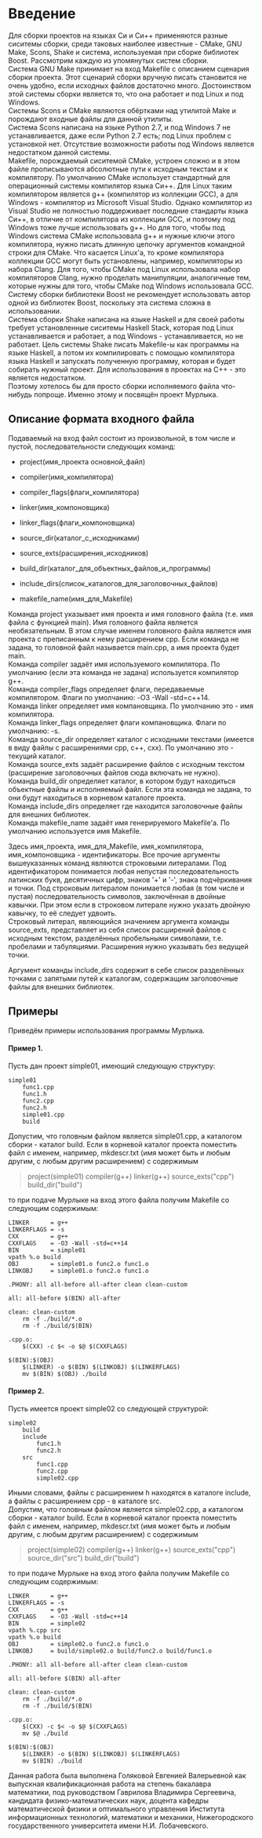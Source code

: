 # Введение

Для сборки проектов на языках Си и Си++ применяются разные сиситемы сборки, среди таковых наиболее известные - CMake, GNU Make, Scons, Shake и система, используемая при сборке библиотек Boost. Рассмотрим каждую из упомянутых систем сборки.  
Система GNU Make принимает на вход Makefile с описанием сценария сборки проекта. Этот сценарий сборки вручную писать становится не очень удобно, если исходных файлов достаточно много. Достоинством этой системы сборки является то, что она работает и под Linux и под Windows.   
Системы Scons и CMake являются обёртками над утилитой Make и порождают входные файлы для данной утилиты.  
Система Scons написана на языке Python 2.7, и под Windows 7 не устанавливается, даже если Python 2.7 есть; под Linux проблем с установкой нет.
Отсутствие возможности работы под Windows является недостатком данной системы.  
Makefile, порождаемый сиситемой CMake, устроен сложно и в этом файле прописываются абсолютные пути к исходным текстам и к компилятору.
По умолчанию CMake использует стандартный для операционный системы компилятор языка Си++. Для Linux таким компилятором является g++ (компилятор из коллекции GCC), а для Windows - компилятор из Microsoft Visual Studio. Однако компилятор из Visual Studio не полностью поддерживает последние стандарты языка Си++, в отличие от компилятора из коллекции GCC, и поэтому под Windows тоже лучше использовать g++.
Но для того, чтобы под Windows система CMake использовала g++ и нужные ключи этого компилятора, нужно писать длинную цепочку аргументов командной строки для CMake. Что касается Linux'а, то кроме компилятора коллекции GCC могут быть установлены, например, компиляторы из набора Clang. Для того, чтобы CMake под Linux использовала набор компиляторов Clang, нужно проделать манипуляции, аналогичные тем, которые нужны для того, чтобы CMake под Windows использовала GCC.  
Систему сборки библиотеки Boost не рекомендует использовать автор одной из библиотек Boost, поскольку эта система сложна в использовании.  
Система сборки Shake написана на языке Haskell и для своей работы требует установленные сиситемы Haskell Stack, которая под Linux устанавливается и работает, а под Windows - устанавливается, но не работает. Цель системы Shake писать Makefile-ы как программы на языке Haskell, а потом их компилировать с помощью компилятора языка Haskell и запускать полученную программу, которая и будет собирать нужный проект. Для использования в проектах на C++ - это является недостатком.  
Поэтому хотелось бы для просто сборки исполняемого файла что-нибудь попроще. Именно этому и посвящён проект Мурлыка.  

## Описание формата входного файла

Подаваемый на вход файл состоит из произвольной, в том числе и пустой, последовательности следующих команд:

- project(имя\_проекта основной_файл)

- compiler(имя\_компилятора)

- compiler_flags(флаги\_компилятора)

- linker(имя\_компоновщика)

- linker_flags(флаги\_компоновщика)

- source_dir(каталог\_с\_исходниками)

- source_exts(расширения\_исходников)

- build_dir(каталог\_для\_объектных\_файлов\_и\_программы)
 
- include_dirs(список\_каталогов\_для\_заголовочных\_файлов)

- makefile_name(имя\_для\_Makefile)
 
Команда project указывает имя проекта и имя головного файла (т.е. имя файла с функцией main). Имя головного файла является необязательным. В этом случае именем головного файла является имя проекта с преписанным к нему расширением cpp. Если команда не задана, то головной файл называется main.cpp, а имя проекта будет main.  
Команда compiler задаёт имя используемого компилятора. 
По умолчанию (если эта команда не задана) используется компилятор g++.  
Команда compiler_flags определяет флаги, передаваемые компилятором. Флаги по умолчанию: -O3 -Wall -std=c++14.  
Команда linker определяет имя компановщика. По умолчанию это - имя компилятора.  
Команда linker_flags определяет флаги компановщика. Флаги по умолчанию: -s.  
Команда source_dir определяет каталог с исходными текстами (имеется в виду файлы с расширениями cpp, c++, cxx).  По умолчанию это - текущий каталог.  
Команда source_exts задаёт расширение файлов с исходным текстом (расширение заголовочных файлов сюда включать не нужно).  
Команда build_dir определяет каталог, в котором будут находиться объектные файлы и исполняемый файл. Если эта команда не задана, то они будут находиться в корневом каталоге проекта.  
Команда include_dirs определяет где находится заголовочные файлы для внешних библиотек.  
Команда makefile_name задаёт имя генерируемого Makefile'а. По умолчанию используется имя Makefile.
 
 Здесь имя_проекта, имя_для_Makefile, имя_компилятора, имя_компоновщика - идентификаторы. Все прочие аргументы вышеуказанных команд являются строковыми литералами. Под идентификатором понимается любая непустая последовательность латинских букв, десятичных цифр, знаков '+' и '-', знака подчёркивания и точки. Под строковым литералом понимается любая (в том числе и пустая) последовательность символов, заключённая в двойные кавычки. При этом если в строковом литерале нужно указать двойную кавычку, то её следует удвоить.   
 Строковый литерал, являющийся значением аргумента команды source_exts, представляет из себя список расширений файлов с исходным текстом, разделённых пробельными символами, т.е. пробелами и табуляциями. Расширения нужно указывать без ведущей точки.
 
 Аргумент команды include_dirs содержит в себе список разделённых точками с запятыми путей к каталогам, содержащим заголовочные файлы для внешних библиотек.
 
 ## Примеры
 
 Приведём примеры использования программы Мурлыка.
 
 #### Пример 1.  
 Пусть дан проект simple01, имеющий следующую структуру:
 
	simple01  
		func1.cpp  
		func1.h  
		func2.cpp  
		func2.h  
		simple01.cpp  
		build
     
Допустим, что головным файлом является simple01.cpp, а каталогом сборки - каталог build. Если в корневой каталог проекта поместить файл с именем, например, mkdescr.txt (имя может быть и любым другим, с любым другим расширением) с содержимым

>project(simple01)
>compiler(g++)
>linker(g++)
>source_exts("cpp")
>build_dir("build")

то при подаче Мурлыке на вход этого файла получим Makefile со следующим содержимым:

	LINKER      = g++  
	LINKERFLAGS = -s  
	CXX         = g++  
	CXXFLAGS    = -O3 -Wall -std=c++14  
	BIN         = simple01  
	vpath %.o build  
	OBJ         = simple01.o func2.o func1.o  
	LINKOBJ     = simple01.o func2.o func1.o  

	.PHONY: all all-before all-after clean clean-custom

	all: all-before $(BIN) all-after

	clean: clean-custom   
		rm -f ./build/*.o  
		rm -f ./build/$(BIN)

	.cpp.o:  
		$(CXX) -c $< -o $@ $(CXXFLAGS) 

	$(BIN):$(OBJ)  
		$(LINKER) -o $(BIN) $(LINKOBJ) $(LINKERFLAGS)  
		mv $(BIN) $(OBJ) ./build

#### Пример 2.  
Пусть имеется проект simple02 со следующей структурой:

	simple02  
		build  
		include  
			func1.h  
			func2.h  
		src  
			func1.cpp  
			func2.cpp  
			simple02.cpp

Иными словами, файлы с расширением h находятся в каталоге include, а файлы с расширением cpp - в каталоге src.   
Допустим, что головным файлом является simple02.cpp, а каталогом сборки - каталог build. Если в корневой каталог проекта поместить файл с именем, например, mkdescr.txt (имя может быть и любым другим, с любым другим расширением) с содержимым

>project(simple02)
>compiler(g++)
>linker(g++)
>source_exts("cpp")
>source_dir("src")
>build_dir("build")

то при подаче Мурлыке на вход этого файла получим Makefile со следующим содержимым:

	LINKER      = g++  
	LINKERFLAGS = -s  
	CXX         = g++  
	CXXFLAGS    = -O3 -Wall -std=c++14  
	BIN         = simple02  
	vpath %.cpp src  
	vpath %.o build  
	OBJ         = simple02.o func2.o func1.o  
	LINKOBJ     = build/simple02.o build/func2.o build/func1.o  

	.PHONY: all all-before all-after clean clean-custom

	all: all-before $(BIN) all-after

	clean: clean-custom  
		rm -f ./build/*.o  
		rm -f ./build/$(BIN)  

	.cpp.o:  
		$(CXX) -c $< -o $@ $(CXXFLAGS)   
		mv $@ ./build

	$(BIN):$(OBJ)  
		$(LINKER) -o $(BIN) $(LINKOBJ) $(LINKERFLAGS)  
		mv $(BIN) ./build

Данная работа была выполнена Голяковой Евгенией Валерьевной как выпускная квалификационная работа на степень бакалавра математики, под руководством Гаврилова Владимира Сергеевича, кандидата физико-математических наук, доцента кафедры математической физики и оптимального управления Института информационных технологий, математики и механики, Нижегородского государственного университета имени Н.И. Лобачевского.
